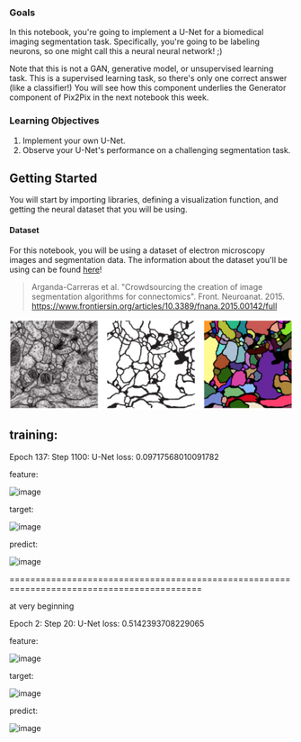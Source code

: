 ### Goals
In this notebook, you're going to implement a U-Net for a biomedical imaging segmentation task. Specifically, you're going to be labeling neurons, so one might call this a neural neural network! ;) 

Note that this is not a GAN, generative model, or unsupervised learning task. This is a supervised learning task, so there's only one correct answer (like a classifier!) You will see how this component underlies the Generator component of Pix2Pix in the next notebook this week.

### Learning Objectives
1.   Implement your own U-Net.
2.   Observe your U-Net's performance on a challenging segmentation task.

## Getting Started
You will start by importing libraries, defining a visualization function, and getting the neural dataset that you will be using.

#### Dataset
For this notebook, you will be using a dataset of electron microscopy
images and segmentation data. The information about the dataset you'll be using can be found [here](https://www.ini.uzh.ch/~acardona/data.html)! 

> Arganda-Carreras et al. "Crowdsourcing the creation of image
segmentation algorithms for connectomics". Front. Neuroanat. 2015. https://www.frontiersin.org/articles/10.3389/fnana.2015.00142/full

![dataset example](Neuraldatasetexample.png)


## training: 

Epoch 137: Step 1100: U-Net loss: 0.09717568010091782

feature:

![image](https://github.com/user-attachments/assets/e468a794-c92d-4c7c-8b07-54af99638164)

target:

![image](https://github.com/user-attachments/assets/f7333ff1-264d-41ad-80d4-be79623fa5a9)

predict:

![image](https://github.com/user-attachments/assets/b0640b00-399d-4ffc-95ba-84d643205353)

===========================================================================================

at very beginning

Epoch 2: Step 20: U-Net loss: 0.5142393708229065

feature:

![image](https://github.com/user-attachments/assets/d9a4829a-ed34-4d05-8f96-c0d4baac8af3)

target:

![image](https://github.com/user-attachments/assets/259a0d04-a8f5-4076-ba4d-e39d09eb740b)

predict:

![image](https://github.com/user-attachments/assets/7e7f3ef9-2e3f-4a65-9875-12f4739eebdc)
